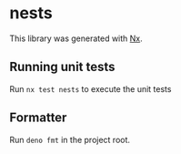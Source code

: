# nests

This library was generated with [Nx](https://nx.dev).

## Running unit tests

Run `nx test nests` to execute the unit tests


## Formatter

Run `deno fmt` in the project root.

